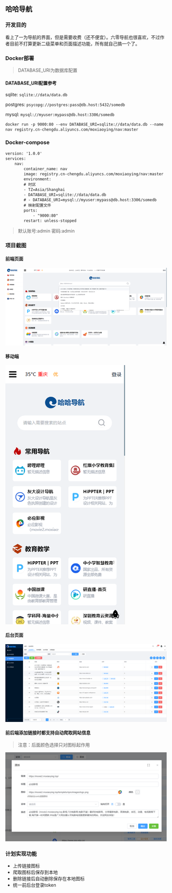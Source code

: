 ## 哈哈导航
### 开发目的
看上了一为导航的界面，但是需要收费（还不便宜）。六零导航也很喜欢，不过作者目前不打算更新二级菜单和页面描述功能，所有就自己搞一个了。

### Docker部署
> DATABASE_URI为数据库配置

#### DATABASE_URI配置参考
sqlite: `sqlite://data/data.db`

postgres: `psycopg://postgres:pass@db.host:5432/somedb`

mysql: `mysql://myuser:mypass@db.host:3306/somedb`


```shell
docker run -p 9000:80 --env DATABASE_URI=sqlite://data/data.db --name nav registry.cn-chengdu.aliyuncs.com/moxiaoying/nav:master 
```
### Docker-compose
```shell
version: '1.0.0'
services:
    nav:
        container_name: nav
        image: registry.cn-chengdu.aliyuncs.com/moxiaoying/nav:master
        environment:
        # 时区
        - TZ=Asia/Shanghai
        - DATABASE_URI=sqlite://data/data.db
        # - DATABASE_URI=mysql://myuser:mypass@db.host:3306/somedb
        # 映射配置文件
        ports:
            - "9000:80"
        restart: unless-stopped

```
> 默认账号:admin 密码:admin
### 项目截图
#### 前端页面
![img.png](img/home.png)
#### 移动端
![img.png](img/mobile.png)
#### 后台页面
![img.png](img/admin.png)
#### 前后端添加链接时都支持自动爬取网站信息
> 注意：后面颜色选择只对图标起作用

![img.png](img/addLink.png)


### 计划实现功能

- 上传链接图标
- 爬取图标后保存到本地
- 删除链接后自动删除保存在本地图标
- 统一前后台登录token


